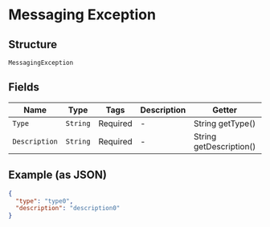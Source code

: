 
# Messaging Exception

## Structure

`MessagingException`

## Fields

| Name | Type | Tags | Description | Getter | Setter |
|  --- | --- | --- | --- | --- | --- |
| `Type` | `String` | Required | - | String getType() | setType(String type) |
| `Description` | `String` | Required | - | String getDescription() | setDescription(String description) |

## Example (as JSON)

```json
{
  "type": "type0",
  "description": "description0"
}
```

